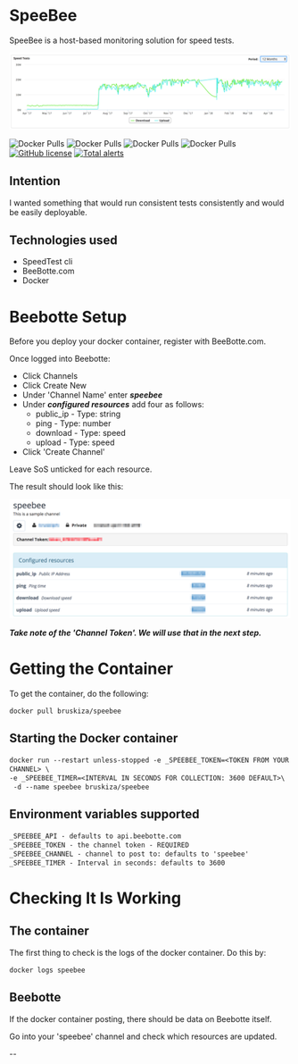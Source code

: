 
SpeeBee
=======

SpeeBee is a host-based monitoring solution for speed tests.

![Speed Tests](https://raw.githubusercontent.com/bruskiza/speebee/master/img/example_speed_test.png)


![Docker Pulls](https://img.shields.io/docker/automated/bruskiza/speebee.svg)
![Docker Pulls](https://img.shields.io/docker/build/bruskiza/speebee.svg)
![Docker Pulls](https://img.shields.io/docker/pulls/bruskiza/speebee.svg)
![Docker Pulls](https://img.shields.io/docker/stars/bruskiza/speebee.svg)
[![GitHub license](https://img.shields.io/github/license/bruskiza/speebee.svg)](https://github.com/bruskiza/speebee/blob/master/LICENSE)
[![Total alerts](https://img.shields.io/lgtm/alerts/g/bruskiza/speebee.svg?logo=lgtm&logoWidth=18)](https://lgtm.com/projects/g/bruskiza/speebee/alerts/)

Intention
---------

I wanted something that would run consistent tests consistently and would be
easily deployable.

Technologies used
-----------------

* SpeedTest cli
* BeeBotte.com
* Docker

Beebotte Setup
==============

Before you deploy your docker container, register with BeeBotte.com.

Once logged into Beebotte:

* Click Channels
* Click Create New
* Under 'Channel Name' enter ***speebee***
* Under ***configured resources*** add four as follows:
  * public_ip - Type: string
  * ping - Type: number
  * download - Type: speed
  * upload - Type: speed
* Click 'Create Channel'

Leave SoS unticked for each resource.

The result should look like this:

![BeeBotte Channel Setup](https://raw.githubusercontent.com/bruskiza/speebee/master/img/beebotte_channel_setup.png)

***Take note of the 'Channel Token'. We will use that in the next step.***

Getting the Container
=====================

To get the container, do the following:

```
docker pull bruskiza/speebee
```

Starting the Docker container
-----------------------------

```
docker run --restart unless-stopped -e _SPEEBEE_TOKEN=<TOKEN FROM YOUR CHANNEL> \
-e _SPEEBEE_TIMER=<INTERVAL IN SECONDS FOR COLLECTION: 3600 DEFAULT>\
 -d --name speebee bruskiza/speebee
```

Environment variables supported
-------------------------------

```
_SPEEBEE_API - defaults to api.beebotte.com
_SPEEBEE_TOKEN - the channel token - REQUIRED
_SPEEBEE_CHANNEL - channel to post to: defaults to 'speebee'
_SPEEBEE_TIMER - Interval in seconds: defaults to 3600
```

Checking It Is Working
======================

The container
-------------

The first thing to check is the logs of the docker container.
Do this by:

```
docker logs speebee
```

Beebotte
--------

If the docker container posting, there should be data on Beebotte itself.

Go into your 'speebee' channel and check which resources are updated.

--
